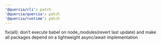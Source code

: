 ```yaml
---
'@quercia/cli': patch
'@quercia/quercia': patch
'@quercia/runtime': patch
---
```


fix(all): don't execute babel on node_modules(revert last update) and make all
packages depend on a lightweight async/await implementation
